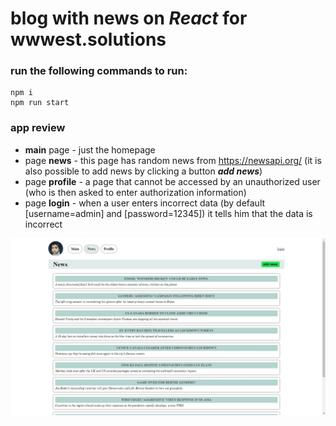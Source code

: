 # blog with news on *React* for wwwest.solutions

### run the following commands to run:

```
npm i
npm run start
```
### app review

+ **main** page - just the homepage
+ page **news** - this page has random news from https://newsapi.org/ (it is also possible to add news by clicking a button ***add news***)
+ page **profile** - a page that cannot be accessed by an unauthorized user (who is then asked to enter authorization information)
+ page **login** - when a user enters incorrect data (by default [username=admin] and [password=12345]) it tells him that the data is incorrect

![alt text](https://github.com/IlGoloviy/React-blog_news/raw/master/src/image.jpg)